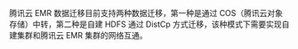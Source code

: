 腾讯云 EMR 数据迁移目前支持两种数据迁移，第一种是通过 COS（腾讯云对象存储）中转，第二种是自建 HDFS 通过 DistCp 方式迁移，该种模式下需要实现自建集群和腾讯云 EMR 集群的网络互通。